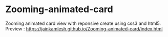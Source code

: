 # Zooming-animated-card
Zooming animated card view with reponsive create using css3 and html5.
Preview : https://jainkamlesh.github.io/Zooming-animated-card/index.html
